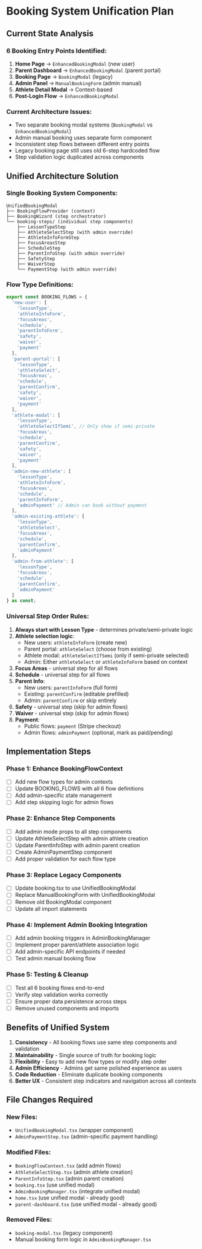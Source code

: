 # Booking System Unification Plan

## Current State Analysis

### 6 Booking Entry Points Identified:
1. **Home Page** → `EnhancedBookingModal` (new user)
2. **Parent Dashboard** → `EnhancedBookingModal` (parent portal)
3. **Booking Page** → `BookingModal` (legacy)
4. **Admin Panel** → `ManualBookingForm` (admin manual)
5. **Athlete Detail Modal** → Context-based
6. **Post-Login Flow** → `EnhancedBookingModal`

### Current Architecture Issues:
- Two separate booking modal systems (`BookingModal` vs `EnhancedBookingModal`)
- Admin manual booking uses separate form component
- Inconsistent step flows between different entry points
- Legacy booking page still uses old 6-step hardcoded flow
- Step validation logic duplicated across components

## Unified Architecture Solution

### Single Booking System Components:
```
UnifiedBookingModal
├── BookingFlowProvider (context)
├── BookingWizard (step orchestrator)
└── booking-steps/ (individual step components)
    ├── LessonTypeStep
    ├── AthleteSelectStep (with admin override)
    ├── AthleteInfoFormStep
    ├── FocusAreasStep
    ├── ScheduleStep
    ├── ParentInfoStep (with admin override)
    ├── SafetyStep
    ├── WaiverStep
    └── PaymentStep (with admin override)
```

### Flow Type Definitions:
```typescript
export const BOOKING_FLOWS = {
  'new-user': [
    'lessonType',
    'athleteInfoForm',
    'focusAreas', 
    'schedule',
    'parentInfoForm',
    'safety',
    'waiver',
    'payment'
  ],
  'parent-portal': [
    'lessonType',
    'athleteSelect',
    'focusAreas',
    'schedule', 
    'parentConfirm',
    'safety',
    'waiver',
    'payment'
  ],
  'athlete-modal': [
    'lessonType',
    'athleteSelectIfSemi', // Only show if semi-private
    'focusAreas',
    'schedule',
    'parentConfirm',
    'safety', 
    'waiver',
    'payment'
  ],
  'admin-new-athlete': [
    'lessonType',
    'athleteInfoForm',
    'focusAreas',
    'schedule',
    'parentInfoForm',
    'adminPayment' // Admin can book without payment
  ],
  'admin-existing-athlete': [
    'lessonType',
    'athleteSelect',
    'focusAreas', 
    'schedule',
    'parentConfirm',
    'adminPayment'
  ],
  'admin-from-athlete': [
    'lessonType',
    'focusAreas',
    'schedule', 
    'parentConfirm',
    'adminPayment'
  ]
} as const;
```

### Universal Step Order Rules:
1. **Always start with Lesson Type** - determines private/semi-private logic
2. **Athlete selection logic**:
   - New users: `athleteInfoForm` (create new)
   - Parent portal: `athleteSelect` (choose from existing)
   - Athlete modal: `athleteSelectIfSemi` (only if semi-private selected)
   - Admin: Either `athleteSelect` or `athleteInfoForm` based on context
3. **Focus Areas** - universal step for all flows
4. **Schedule** - universal step for all flows  
5. **Parent Info**:
   - New users: `parentInfoForm` (full form)
   - Existing: `parentConfirm` (editable prefilled)
   - Admin: `parentConfirm` or skip entirely
6. **Safety** - universal step (skip for admin flows)
7. **Waiver** - universal step (skip for admin flows) 
8. **Payment**:
   - Public flows: `payment` (Stripe checkout)
   - Admin flows: `adminPayment` (optional, mark as paid/pending)

## Implementation Steps

### Phase 1: Enhance BookingFlowContext
- [ ] Add new flow types for admin contexts
- [ ] Update BOOKING_FLOWS with all 6 flow definitions
- [ ] Add admin-specific state management
- [ ] Add step skipping logic for admin flows

### Phase 2: Enhance Step Components  
- [ ] Add admin mode props to all step components
- [ ] Update AthleteSelectStep with admin athlete creation
- [ ] Update ParentInfoStep with admin parent creation
- [ ] Create AdminPaymentStep component
- [ ] Add proper validation for each flow type

### Phase 3: Replace Legacy Components
- [ ] Update booking.tsx to use UnifiedBookingModal
- [ ] Replace ManualBookingForm with UnifiedBookingModal
- [ ] Remove old BookingModal component
- [ ] Update all import statements

### Phase 4: Implement Admin Booking Integration
- [ ] Add admin booking triggers in AdminBookingManager
- [ ] Implement proper parent/athlete association logic
- [ ] Add admin-specific API endpoints if needed
- [ ] Test admin manual booking flow

### Phase 5: Testing & Cleanup
- [ ] Test all 6 booking flows end-to-end
- [ ] Verify step validation works correctly
- [ ] Ensure proper data persistence across steps
- [ ] Remove unused components and imports

## Benefits of Unified System

1. **Consistency** - All booking flows use same step components and validation
2. **Maintainability** - Single source of truth for booking logic
3. **Flexibility** - Easy to add new flow types or modify step order
4. **Admin Efficiency** - Admins get same polished experience as users
5. **Code Reduction** - Eliminate duplicate booking components
6. **Better UX** - Consistent step indicators and navigation across all contexts

## File Changes Required

### New Files:
- `UnifiedBookingModal.tsx` (wrapper component)
- `AdminPaymentStep.tsx` (admin-specific payment handling)

### Modified Files:
- `BookingFlowContext.tsx` (add admin flows)
- `AthleteSelectStep.tsx` (admin athlete creation)
- `ParentInfoStep.tsx` (admin parent creation) 
- `booking.tsx` (use unified modal)
- `AdminBookingManager.tsx` (integrate unified modal)
- `home.tsx` (use unified modal - already good)
- `parent-dashboard.tsx` (use unified modal - already good)

### Removed Files:
- `booking-modal.tsx` (legacy component)
- Manual booking form logic in `AdminBookingManager.tsx`
